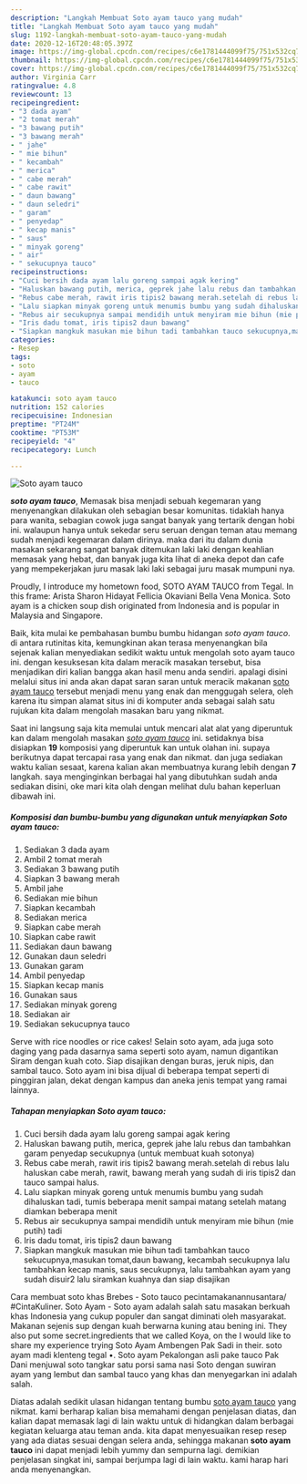 ```yaml
---
description: "Langkah Membuat Soto ayam tauco yang mudah"
title: "Langkah Membuat Soto ayam tauco yang mudah"
slug: 1192-langkah-membuat-soto-ayam-tauco-yang-mudah
date: 2020-12-16T20:48:05.397Z
image: https://img-global.cpcdn.com/recipes/c6e1781444099f75/751x532cq70/soto-ayam-tauco-foto-resep-utama.jpg
thumbnail: https://img-global.cpcdn.com/recipes/c6e1781444099f75/751x532cq70/soto-ayam-tauco-foto-resep-utama.jpg
cover: https://img-global.cpcdn.com/recipes/c6e1781444099f75/751x532cq70/soto-ayam-tauco-foto-resep-utama.jpg
author: Virginia Carr
ratingvalue: 4.8
reviewcount: 13
recipeingredient:
- "3 dada ayam"
- "2 tomat merah"
- "3 bawang putih"
- "3 bawang merah"
- " jahe"
- " mie bihun"
- " kecambah"
- " merica"
- " cabe merah"
- " cabe rawit"
- " daun bawang"
- " daun seledri"
- " garam"
- " penyedap"
- " kecap manis"
- " saus"
- " minyak goreng"
- " air"
- " sekucupnya tauco"
recipeinstructions:
- "Cuci bersih dada ayam lalu goreng sampai agak kering"
- "Haluskan bawang putih, merica, geprek jahe lalu rebus dan tambahkan garam penyedap secukupnya (untuk membuat kuah sotonya)"
- "Rebus cabe merah, rawit iris tipis2 bawang merah.setelah di rebus lalu haluskan cabe merah, rawit, bawang merah yang sudah di iris tipis2 dan tauco sampai halus."
- "Lalu siapkan minyak goreng untuk menumis bumbu yang sudah dihaluskan tadi, tumis beberapa menit sampai matang setelah matang diamkan beberapa menit"
- "Rebus air secukupnya sampai mendidih untuk menyiram mie bihun (mie putih) tadi"
- "Iris dadu tomat, iris tipis2 daun bawang"
- "Siapkan mangkuk masukan mie bihun tadi tambahkan tauco sekucupnya,masukan tomat,daun bawang, kecambah secukupnya lalu tambahkan kecap manis, saus secukupnya, lalu tambahkan ayam yang sudah disuir2 lalu siramkan kuahnya dan siap disajikan"
categories:
- Resep
tags:
- soto
- ayam
- tauco

katakunci: soto ayam tauco 
nutrition: 152 calories
recipecuisine: Indonesian
preptime: "PT24M"
cooktime: "PT53M"
recipeyield: "4"
recipecategory: Lunch

---
```



![Soto ayam tauco](https://img-global.cpcdn.com/recipes/c6e1781444099f75/751x532cq70/soto-ayam-tauco-foto-resep-utama.jpg)

<b><i>soto ayam tauco</i></b>, Memasak bisa menjadi sebuah kegemaran yang menyenangkan dilakukan oleh sebagian besar komunitas. tidaklah hanya para wanita, sebagian cowok juga sangat banyak yang tertarik dengan hobi ini. walaupun hanya untuk sekedar seru seruan dengan teman atau memang sudah menjadi kegemaran dalam dirinya. maka dari itu dalam dunia masakan sekarang sangat banyak ditemukan laki laki dengan keahlian memasak yang hebat, dan banyak juga kita lihat di aneka depot dan cafe yang mempekerjakan juru masak laki laki sebagai juru masak mumpuni nya.

Proudly, I introduce my hometown food, SOTO AYAM TAUCO from Tegal. In this frame: Arista Sharon Hidayat Fellicia Okaviani Bella Vena Monica. Soto ayam is a chicken soup dish originated from Indonesia and is popular in Malaysia and Singapore.

Baik, kita mulai ke pembahasan bumbu bumbu hidangan <i>soto ayam tauco</i>. di antara rutinitas kita, kemungkinan akan terasa menyenangkan bila sejenak kalian menyediakan sedikit waktu untuk mengolah soto ayam tauco ini. dengan kesuksesan kita dalam meracik masakan tersebut, bisa menjadikan diri kalian bangga akan hasil menu anda sendiri. apalagi disini melalui situs ini anda akan dapat saran saran untuk meracik makanan <u>soto ayam tauco</u> tersebut menjadi menu yang enak dan menggugah selera, oleh karena itu simpan alamat situs ini di komputer anda sebagai salah satu rujukan kita dalam mengolah masakan baru yang nikmat.


Saat ini langsung saja kita memulai untuk mencari alat alat yang diperuntuk kan dalam mengolah masakan <u><i>soto ayam tauco</i></u> ini. setidaknya bisa disiapkan <b>19</b> komposisi yang diperuntuk kan untuk olahan ini. supaya berikutnya dapat tercapai rasa yang enak dan nikmat. dan juga sediakan waktu kalian sesaat, karena kalian akan membuatnya kurang lebih dengan <b>7</b> langkah. saya menginginkan berbagai hal yang dibutuhkan sudah anda sediakan disini, oke mari kita olah dengan melihat dulu bahan keperluan dibawah ini.

<!--inarticleads1-->

##### Komposisi dan bumbu-bumbu yang digunakan untuk menyiapkan Soto ayam tauco:

1. Sediakan 3 dada ayam
1. Ambil 2 tomat merah
1. Sediakan 3 bawang putih
1. Siapkan 3 bawang merah
1. Ambil  jahe
1. Sediakan  mie bihun
1. Siapkan  kecambah
1. Sediakan  merica
1. Siapkan  cabe merah
1. Siapkan  cabe rawit
1. Sediakan  daun bawang
1. Gunakan  daun seledri
1. Gunakan  garam
1. Ambil  penyedap
1. Siapkan  kecap manis
1. Gunakan  saus
1. Sediakan  minyak goreng
1. Sediakan  air
1. Sediakan  sekucupnya tauco


Serve with rice noodles or rice cakes! Selain soto ayam, ada juga soto daging yang pada dasarnya sama seperti soto ayam, namun digantikan Siram dengan kuah coto. Siap disajikan dengan buras, jeruk nipis, dan sambal tauco. Soto ayam ini bisa dijual di beberapa tempat seperti di pinggiran jalan, dekat dengan kampus dan aneka jenis tempat yang ramai lainnya. 

<!--inarticleads2-->

##### Tahapan menyiapkan Soto ayam tauco:

1. Cuci bersih dada ayam lalu goreng sampai agak kering
1. Haluskan bawang putih, merica, geprek jahe lalu rebus dan tambahkan garam penyedap secukupnya (untuk membuat kuah sotonya)
1. Rebus cabe merah, rawit iris tipis2 bawang merah.setelah di rebus lalu haluskan cabe merah, rawit, bawang merah yang sudah di iris tipis2 dan tauco sampai halus.
1. Lalu siapkan minyak goreng untuk menumis bumbu yang sudah dihaluskan tadi, tumis beberapa menit sampai matang setelah matang diamkan beberapa menit
1. Rebus air secukupnya sampai mendidih untuk menyiram mie bihun (mie putih) tadi
1. Iris dadu tomat, iris tipis2 daun bawang
1. Siapkan mangkuk masukan mie bihun tadi tambahkan tauco sekucupnya,masukan tomat,daun bawang, kecambah secukupnya lalu tambahkan kecap manis, saus secukupnya, lalu tambahkan ayam yang sudah disuir2 lalu siramkan kuahnya dan siap disajikan


Cara membuat soto khas Brebes - Soto tauco pecintamakanannusantara/ #CintaKuliner. Soto Ayam - Soto ayam adalah salah satu masakan berkuah khas Indonesia yang cukup populer dan sangat diminati oleh masyarakat. Makanan sejenis sup dengan kuah berwarna kuning atau bening ini. They also put some secret.ingredients that we called Koya, on the I would like to share my experience trying Soto Ayam Ambengen Pak Sadi in their. soto ayam madi klenteng tegal •. Soto ayam Pekalongan asli pake tauco Pak Dani menjuwal soto tangkar satu porsi sama nasi Soto dengan suwiran ayam yang lembut dan sambal tauco yang khas dan menyegarkan ini adalah salah. 

Diatas adalah sedikit ulasan hidangan tentang bumbu <u>soto ayam tauco</u> yang nikmat. kami berharap kalian bisa memahami dengan penjelasan diatas, dan kalian dapat memasak lagi di lain waktu untuk di hidangkan dalam berbagai kegiatan keluarga atau teman anda. kita dapat menyesuaikan resep resep yang ada diatas sesuai dengan selera anda, sehingga makanan <b>soto ayam tauco</b> ini dapat menjadi lebih yummy dan sempurna lagi. demikian penjelasan singkat ini, sampai berjumpa lagi di lain waktu. kami harap hari anda menyenangkan.
